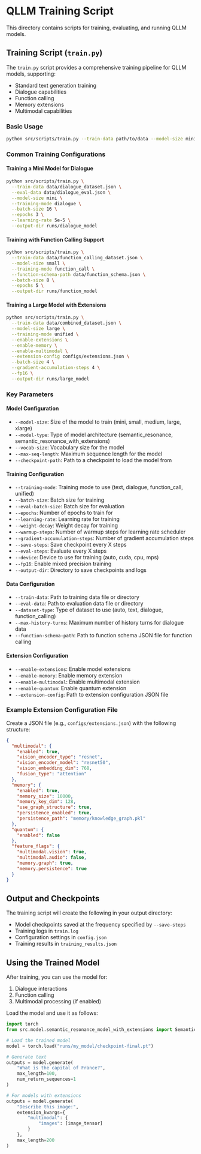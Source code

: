 # QLLM Training Script

This directory contains scripts for training, evaluating, and running QLLM models.

## Training Script (`train.py`)

The `train.py` script provides a comprehensive training pipeline for QLLM models, supporting:
- Standard text generation training
- Dialogue capabilities
- Function calling
- Memory extensions
- Multimodal capabilities

### Basic Usage

```bash
python src/scripts/train.py --train-data path/to/data --model-size mini --training-mode dialogue
```

### Common Training Configurations

#### Training a Mini Model for Dialogue

```bash
python src/scripts/train.py \
  --train-data data/dialogue_dataset.json \
  --eval-data data/dialogue_eval.json \
  --model-size mini \
  --training-mode dialogue \
  --batch-size 16 \
  --epochs 3 \
  --learning-rate 5e-5 \
  --output-dir runs/dialogue_model
```

#### Training with Function Calling Support

```bash
python src/scripts/train.py \
  --train-data data/function_calling_dataset.json \
  --model-size small \
  --training-mode function_call \
  --function-schema-path data/function_schema.json \
  --batch-size 8 \
  --epochs 5 \
  --output-dir runs/function_model
```

#### Training a Large Model with Extensions

```bash
python src/scripts/train.py \
  --train-data data/combined_dataset.json \
  --model-size large \
  --training-mode unified \
  --enable-extensions \
  --enable-memory \
  --enable-multimodal \
  --extension-config configs/extensions.json \
  --batch-size 4 \
  --gradient-accumulation-steps 4 \
  --fp16 \
  --output-dir runs/large_model
```

### Key Parameters

#### Model Configuration
- `--model-size`: Size of the model to train (mini, small, medium, large, xlarge)
- `--model-type`: Type of model architecture (semantic_resonance, semantic_resonance_with_extensions)
- `--vocab-size`: Vocabulary size for the model
- `--max-seq-length`: Maximum sequence length for the model
- `--checkpoint-path`: Path to a checkpoint to load the model from

#### Training Configuration
- `--training-mode`: Training mode to use (text, dialogue, function_call, unified)
- `--batch-size`: Batch size for training
- `--eval-batch-size`: Batch size for evaluation
- `--epochs`: Number of epochs to train for
- `--learning-rate`: Learning rate for training
- `--weight-decay`: Weight decay for training
- `--warmup-steps`: Number of warmup steps for learning rate scheduler
- `--gradient-accumulation-steps`: Number of gradient accumulation steps
- `--save-steps`: Save checkpoint every X steps
- `--eval-steps`: Evaluate every X steps
- `--device`: Device to use for training (auto, cuda, cpu, mps)
- `--fp16`: Enable mixed precision training
- `--output-dir`: Directory to save checkpoints and logs

#### Data Configuration
- `--train-data`: Path to training data file or directory
- `--eval-data`: Path to evaluation data file or directory
- `--dataset-type`: Type of dataset to use (auto, text, dialogue, function_calling)
- `--max-history-turns`: Maximum number of history turns for dialogue data
- `--function-schema-path`: Path to function schema JSON file for function calling

#### Extension Configuration
- `--enable-extensions`: Enable model extensions
- `--enable-memory`: Enable memory extension
- `--enable-multimodal`: Enable multimodal extension
- `--enable-quantum`: Enable quantum extension
- `--extension-config`: Path to extension configuration JSON file

### Example Extension Configuration File

Create a JSON file (e.g., `configs/extensions.json`) with the following structure:

```json
{
  "multimodal": {
    "enabled": true,
    "vision_encoder_type": "resnet",
    "vision_encoder_model": "resnet50",
    "vision_embedding_dim": 768,
    "fusion_type": "attention"
  },
  "memory": {
    "enabled": true,
    "memory_size": 10000,
    "memory_key_dim": 128,
    "use_graph_structure": true,
    "persistence_enabled": true,
    "persistence_path": "memory/knowledge_graph.pkl"
  },
  "quantum": {
    "enabled": false
  },
  "feature_flags": {
    "multimodal.vision": true,
    "multimodal.audio": false,
    "memory.graph": true,
    "memory.persistence": true
  }
}
```

## Output and Checkpoints

The training script will create the following in your output directory:
- Model checkpoints saved at the frequency specified by `--save-steps`
- Training logs in `train.log`
- Configuration settings in `config.json`
- Training results in `training_results.json`

## Using the Trained Model

After training, you can use the model for:
1. Dialogue interactions
2. Function calling
3. Multimodal processing (if enabled)

Load the model and use it as follows:

```python
import torch
from src.model.semantic_resonance_model_with_extensions import SemanticResonanceModelWithExtensions

# Load the trained model
model = torch.load("runs/my_model/checkpoint-final.pt")

# Generate text
outputs = model.generate(
    "What is the capital of France?", 
    max_length=100,
    num_return_sequences=1
)

# For models with extensions
outputs = model.generate(
    "Describe this image:", 
    extension_kwargs={
        "multimodal": {
            "images": [image_tensor]
        }
    },
    max_length=200
)